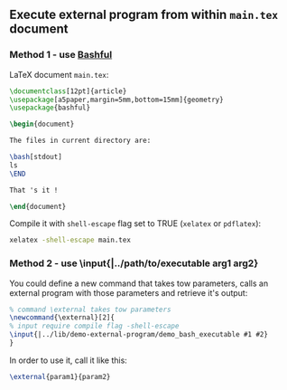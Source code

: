 ## Execute external program from within `main.tex` document
### Method 1 - use [Bashful](https://www.ctan.org/tex-archive/macros/latex/contrib/bashful)
LaTeX document `main.tex`:
```latex
\documentclass[12pt]{article}
\usepackage[a5paper,margin=5mm,bottom=15mm]{geometry}
\usepackage{bashful}

\begin{document}

The files in current directory are:

\bash[stdout]
ls 
\END

That 's it !

\end{document}
```
Compile it with `shell-escape` flag set to TRUE (`xelatex` or `pdflatex`):
```bash
xelatex -shell-escape main.tex
```
### Method 2 - use \input{|../path/to/executable arg1 arg2}
You could define a new command that takes tow parameters, calls an external program with those parameters and retrieve it's output:
```latex
% command \external takes tow parameters
\newcommand{\external}[2]{
% input require compile flag -shell-escape
\input{|../lib/demo-external-program/demo_bash_executable #1 #2}
}
```
In order to use it, call it like this:
```latex
\external{param1}{param2}
```
